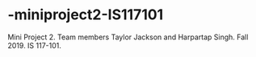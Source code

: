 # -miniproject2-IS117101
Mini Project 2. Team members Taylor Jackson and Harpartap Singh. Fall 2019. IS 117-101.
